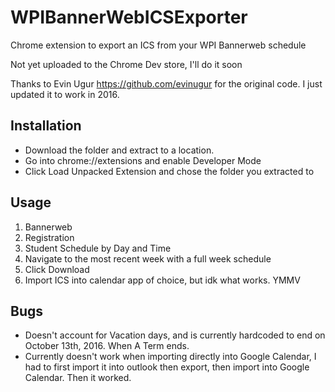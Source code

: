 # WPIBannerWebICSExporter
Chrome extension to export an ICS from your WPI Bannerweb schedule

Not yet uploaded to the Chrome Dev store, I'll do it soon

Thanks to Evin Ugur https://github.com/evinugur for the original code. I just updated it to work in 2016.

## Installation
- Download the folder and extract to a location.
- Go into chrome://extensions and enable Developer Mode
- Click Load Unpacked Extension and chose the folder you extracted to

## Usage
1. Bannerweb
2. Registration
3. Student Schedule by Day and Time
4. Navigate to the most recent week with a full week schedule
5. Click Download
6. Import ICS into calendar app of choice, but idk what works. YMMV

## Bugs
- Doesn't account for Vacation days, and is currently hardcoded to end on October 13th, 2016. When A Term ends.
- Currently doesn't work when importing directly into Google Calendar, I had to first import it into outlook then export, then import into Google Calendar. Then it worked.

